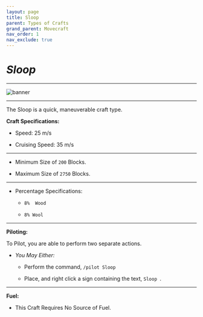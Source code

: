 ```yaml
---
layout: page
title: Sloop
parent: Types of Crafts
grand_parent: Movecraft
nav_order: 1
nav_exclude: true
---
```


# ***Sloop***

---

![banner](https://static.planetminecraft.com/files/resource_media/screenshot/1341/sloop_6516791.jpg)

---

The Sloop is a quick, maneuverable craft type.

**Craft Specifications:**

- Speed: 25 m/s
  
- Cruising Speed: 35 m/s
  
---

- Minimum Size of  `200` Blocks.
  
- Maximum Size of  `2750` Blocks.
  
---

- Percentage Specifications:
  - `8%  Wood `
    
  - `8% Wool `
    
---

**Piloting:**

To Pilot, you are able to perform two separate actions.

- *You May Either:*
  
    - Perform the command,  `/pilot Sloop `
      
    - Place, and right click a sign containing the text,  `Sloop `.

--- 

**Fuel:**

- This Craft Requires No Source of Fuel.
